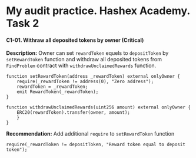 # My audit practice. Hashex Academy. Task 2

#### C1-01. Withraw all deposited tokens by owner (Critical)

**Description:**
Owner can set `rewardToken` equels to `depositToken` by `setRewardToken` function and withdraw all deposited tokens from `FindProblem` contract with `withdrawUnclaimedRewards` function.

```solidity
function setRewardToken(address _rewardToken) external onlyOwner {
    require(_rewardToken != address(0), "Zero address");
    rewardToken = _rewardToken;
    emit RewardToken(_rewardToken);
}

function withdrawUnclaimedRewards(uint256 amount) external onlyOwner {
    ERC20(rewardToken).transfer(owner, amount);
    }
}

```

**Recommendation:**
Add additional `require` to `setRewardToken` function

```solidity
require(_rewardToken != depositToken, "Reward token equal to deposit token");
```
